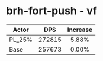 # brh-fort-push - vf
| Actor | DPS | Increase |
|---|:---:|:---:|
|PL_25%|272815|5.88%|
|Base|257673|0.00%|
